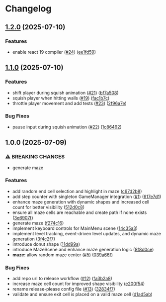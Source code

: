 # Changelog

## [1.2.0](https://github.com/magicink/phaser-maze/compare/phaser-sandbox-v1.1.0...phaser-sandbox-v1.2.0) (2025-07-10)


### Features

* enable react 19 compiler ([#24](https://github.com/magicink/phaser-maze/issues/24)) ([ee1fd59](https://github.com/magicink/phaser-maze/commit/ee1fd599a922e9abcee830245dd008c928040eb9))

## [1.1.0](https://github.com/magicink/phaser-maze/compare/phaser-sandbox-v1.0.0...phaser-sandbox-v1.1.0) (2025-07-10)


### Features

* shift player during squish animation ([#21](https://github.com/magicink/phaser-maze/issues/21)) ([bf7a508](https://github.com/magicink/phaser-maze/commit/bf7a508e57f30251c1ce19a393c8bc630a8099ac))
* squish player when hitting walls ([#19](https://github.com/magicink/phaser-maze/issues/19)) ([fac1b7c](https://github.com/magicink/phaser-maze/commit/fac1b7c903132c6b9d63f4cd8982c5b385b148fb))
* throttle player movement and add tests ([#23](https://github.com/magicink/phaser-maze/issues/23)) ([2f96a7e](https://github.com/magicink/phaser-maze/commit/2f96a7eef3ef99eed18481e5f762219fb395394b))


### Bug Fixes

* pause input during squish animation ([#22](https://github.com/magicink/phaser-maze/issues/22)) ([1c86492](https://github.com/magicink/phaser-maze/commit/1c86492760eafa227a7317ea26ba84e4a4fb120e))

## 1.0.0 (2025-07-09)


### ⚠ BREAKING CHANGES

* generate maze

### Features

* add random end cell selection and highlight in maze ([c67d2b8](https://github.com/magicink/phaser-maze/commit/c67d2b824cf4b7e2db1a8cf06d7acd290ba2843c))
* add step counter with singleton GameManager integration ([#1](https://github.com/magicink/phaser-maze/issues/1)) ([617e7d1](https://github.com/magicink/phaser-maze/commit/617e7d15f898ac7d6bf4f7fc082fd1b81d6fbedb))
* enhance maze generation with dynamic shapes and increased cell count for better visibility ([512d0c8](https://github.com/magicink/phaser-maze/commit/512d0c83b7a59db04f892a5065f866ab2357ff22))
* ensure all maze cells are reachable and create path if none exists ([3e6907f](https://github.com/magicink/phaser-maze/commit/3e6907f7b1243ae4052e2735dda4b073b89adadb))
* generate maze ([f274c16](https://github.com/magicink/phaser-maze/commit/f274c169b0b5409ca15e2f5081ebb73686183ccc))
* implement keyboard controls for MainMenu scene ([14c35a3](https://github.com/magicink/phaser-maze/commit/14c35a3847433b4d53ac5b70ae9801dc064ef15e))
* implement level tracking, event-driven level updates, and dynamic maze generation ([3f4c2f7](https://github.com/magicink/phaser-maze/commit/3f4c2f71a04c3614ab73d2c2227aaea60e8435ff))
* introduce donut shape ([11dd99a](https://github.com/magicink/phaser-maze/commit/11dd99a7687d911d57604b3de1a1208492c94dfc))
* introduce MazeScene and enhance maze generation logic ([8f8d0ce](https://github.com/magicink/phaser-maze/commit/8f8d0ce66586390d610e57998ea47fed83250406))
* **maze:** allow random maze center ([#5](https://github.com/magicink/phaser-maze/issues/5)) ([039a66f](https://github.com/magicink/phaser-maze/commit/039a66fad8ccb6fa74601f295e4e9303e4579ba8))


### Bug Fixes

* add repo url to release workflow ([#12](https://github.com/magicink/phaser-maze/issues/12)) ([fa3b2a8](https://github.com/magicink/phaser-maze/commit/fa3b2a8654216b0756e3ecf25b00dea73a274c4f))
* increase maze cell count for improved shape visibility ([e200f54](https://github.com/magicink/phaser-maze/commit/e200f54c5f80090ba18d3778c65324149d3fefc1))
* rename release-please config file ([#13](https://github.com/magicink/phaser-maze/issues/13)) ([32834f7](https://github.com/magicink/phaser-maze/commit/32834f7e027150e9a79488c339d517e331e02473))
* validate and ensure exit cell is placed on a valid maze cell ([d1ad5ab](https://github.com/magicink/phaser-maze/commit/d1ad5ab20303f1a92e297855b44513f5ec969407))
